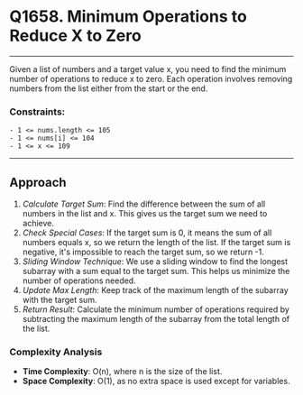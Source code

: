# Q1658. Minimum Operations to Reduce X to Zero
---

Given a list of numbers and a target value x, you need to find the minimum number of operations to reduce x to zero. Each operation involves removing numbers from the list either from the start or the end.

### Constraints:
```
- 1 <= nums.length <= 105
- 1 <= nums[i] <= 104
- 1 <= x <= 109
```
----
## Approach
1. *Calculate Target Sum*: Find the difference between the sum of all numbers in the list and x. This gives us the target sum we need to achieve.
2. *Check Special Cases*: If the target sum is 0, it means the sum of all numbers equals x, so we return the length of the list. If the target sum is negative, it's impossible to reach the target sum, so we return -1.
3. *Sliding Window Technique*: We use a sliding window to find the longest subarray with a sum equal to the target sum. This helps us minimize the number of operations needed.
4. *Update Max Length*: Keep track of the maximum length of the subarray with the target sum.
5. *Return Result*: Calculate the minimum number of operations required by subtracting the maximum length of the subarray from the total length of the list.

### Complexity Analysis
- **Time Complexity**: O(n), where n is the size of the list.
- **Space Complexity**: O(1), as no extra space is used except for variables.